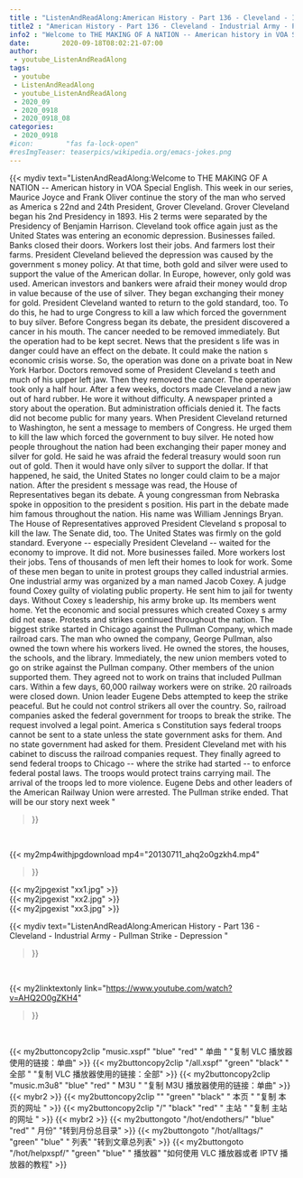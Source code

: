 ```yaml
---
title : "ListenAndReadAlong:American History - Part 136 - Cleveland - Industrial Army - Pullman Strike - Depression "
title2 : "American History - Part 136 - Cleveland - Industrial Army - Pullman Strike - Depression "
info2 : "Welcome to THE MAKING OF A NATION -- American history in VOA Special English. This week in our series, Maurice Joyce and Frank Oliver continue the story of the man who served as America s 22nd and 24th President, Grover Cleveland. Grover Cleveland began his 2nd Presidency in 1893. His 2 terms were separated by the Presidency of Benjamin Harrison. Cleveland took office again just as the United States was entering an economic depression. Businesses failed. Banks closed their doors. Workers lost their jobs. And farmers lost their farms. President Cleveland believed the depression was caused by the government s money policy. At that time, both gold and silver were used to support the value of the American dollar. In Europe, however, only gold was used. American investors and bankers were afraid their money would drop in value because of the use of silver. They began exchanging their money for gold. President Cleveland wanted to return to the gold standard, too. To do this, he had to urge Congress to kill a law which forced the government to buy silver. Before Congress began its debate, the president discovered a cancer in his mouth. The cancer needed to be removed immediately. But the operation had to be kept secret. News that the president s life was in danger could have an effect on the debate. It could make the nation s economic crisis worse. So, the operation was done on a private boat in New York Harbor. Doctors removed some of President Cleveland s teeth and much of his upper left jaw. Then they removed the cancer. The operation took only a half hour. After a few weeks, doctors made Cleveland a new jaw out of hard rubber. He wore it without difficulty. A newspaper printed a story about the operation. But administration officials denied it. The facts did not become public for many years. When President Cleveland returned to Washington, he sent a message to members of Congress. He urged them to kill the law which forced the government to buy silver. He noted how people throughout the nation had been exchanging their paper money and silver for gold. He said he was afraid the federal treasury would soon run out of gold. Then it would have only silver to support the dollar. If that happened, he said, the United States no longer could claim to be a major nation. After the president s message was read, the House of Representatives began its debate. A young congressman from Nebraska spoke in opposition to the president s position. His part in the debate made him famous throughout the nation. His name was William Jennings Bryan. The House of Representatives approved President Cleveland s proposal to kill the law. The Senate did, too. The United States was firmly on the gold standard. Everyone -- especially President Cleveland -- waited for the economy to improve. It did not. More businesses failed. More workers lost their jobs. Tens of thousands of men left their homes to look for work. Some of these men began to unite in protest groups they called  industrial armies.  One industrial army was organized by a man named Jacob Coxey.   A judge found Coxey guilty of violating public property. He sent him to jail for twenty days. Without Coxey s leadership, his army broke up. Its members went home. Yet the economic and social pressures which created Coxey s army did not ease. Protests and strikes continued throughout the nation. The biggest strike started in Chicago against the Pullman Company, which made railroad cars. The man who owned the company, George Pullman, also owned the town where his workers lived. He owned the stores, the houses, the schools, and the library. Immediately, the new union members voted to go on strike against the Pullman company. Other members of the union supported them. They agreed not to work on trains that included Pullman cars. Within a few days, 60,000 railway workers were on strike. 20 railroads were closed down.  Union leader Eugene Debs attempted to keep the strike peaceful. But he could not control strikers all over the country. So, railroad companies asked the federal government for troops to break the strike. The request involved a legal point. America s Constitution says federal troops cannot be sent to a state unless the state government asks for them. And no state government had asked for them. President Cleveland met with his cabinet to discuss the railroad companies  request. They finally agreed to send federal troops to Chicago -- where the strike had started -- to enforce federal postal laws. The troops would protect trains carrying mail. The arrival of the troops led to more violence. Eugene Debs and other leaders of the American Railway Union were arrested. The Pullman strike ended. That will be our story next week "
date:        2020-09-18T08:02:21-07:00
author:
 - youtube_ListenAndReadAlong
tags:
 - youtube
 - ListenAndReadAlong
 - youtube_ListenAndReadAlong
 - 2020_09
 - 2020_0918
 - 2020_0918_08
categories:
 - 2020_0918
#icon:        "fas fa-lock-open"
#resImgTeaser: teaserpics/wikipedia.org/emacs-jokes.png
---
```


{{< mydiv text="ListenAndReadAlong:Welcome to THE MAKING OF A NATION -- American history in VOA Special English. This week in our series, Maurice Joyce and Frank Oliver continue the story of the man who served as America s 22nd and 24th President, Grover Cleveland. Grover Cleveland began his 2nd Presidency in 1893. His 2 terms were separated by the Presidency of Benjamin Harrison. Cleveland took office again just as the United States was entering an economic depression. Businesses failed. Banks closed their doors. Workers lost their jobs. And farmers lost their farms. President Cleveland believed the depression was caused by the government s money policy. At that time, both gold and silver were used to support the value of the American dollar. In Europe, however, only gold was used. American investors and bankers were afraid their money would drop in value because of the use of silver. They began exchanging their money for gold. President Cleveland wanted to return to the gold standard, too. To do this, he had to urge Congress to kill a law which forced the government to buy silver. Before Congress began its debate, the president discovered a cancer in his mouth. The cancer needed to be removed immediately. But the operation had to be kept secret. News that the president s life was in danger could have an effect on the debate. It could make the nation s economic crisis worse. So, the operation was done on a private boat in New York Harbor. Doctors removed some of President Cleveland s teeth and much of his upper left jaw. Then they removed the cancer. The operation took only a half hour. After a few weeks, doctors made Cleveland a new jaw out of hard rubber. He wore it without difficulty. A newspaper printed a story about the operation. But administration officials denied it. The facts did not become public for many years. When President Cleveland returned to Washington, he sent a message to members of Congress. He urged them to kill the law which forced the government to buy silver. He noted how people throughout the nation had been exchanging their paper money and silver for gold. He said he was afraid the federal treasury would soon run out of gold. Then it would have only silver to support the dollar. If that happened, he said, the United States no longer could claim to be a major nation. After the president s message was read, the House of Representatives began its debate. A young congressman from Nebraska spoke in opposition to the president s position. His part in the debate made him famous throughout the nation. His name was William Jennings Bryan. The House of Representatives approved President Cleveland s proposal to kill the law. The Senate did, too. The United States was firmly on the gold standard. Everyone -- especially President Cleveland -- waited for the economy to improve. It did not. More businesses failed. More workers lost their jobs. Tens of thousands of men left their homes to look for work. Some of these men began to unite in protest groups they called  industrial armies.  One industrial army was organized by a man named Jacob Coxey.   A judge found Coxey guilty of violating public property. He sent him to jail for twenty days. Without Coxey s leadership, his army broke up. Its members went home. Yet the economic and social pressures which created Coxey s army did not ease. Protests and strikes continued throughout the nation. The biggest strike started in Chicago against the Pullman Company, which made railroad cars. The man who owned the company, George Pullman, also owned the town where his workers lived. He owned the stores, the houses, the schools, and the library. Immediately, the new union members voted to go on strike against the Pullman company. Other members of the union supported them. They agreed not to work on trains that included Pullman cars. Within a few days, 60,000 railway workers were on strike. 20 railroads were closed down.  Union leader Eugene Debs attempted to keep the strike peaceful. But he could not control strikers all over the country. So, railroad companies asked the federal government for troops to break the strike. The request involved a legal point. America s Constitution says federal troops cannot be sent to a state unless the state government asks for them. And no state government had asked for them. President Cleveland met with his cabinet to discuss the railroad companies  request. They finally agreed to send federal troops to Chicago -- where the strike had started -- to enforce federal postal laws. The troops would protect trains carrying mail. The arrival of the troops led to more violence. Eugene Debs and other leaders of the American Railway Union were arrested. The Pullman strike ended. That will be our story next week "
>}}
<br>


{{< my2mp4withjpgdownload mp4="20130711_ahq2o0gzkh4.mp4"
>}}

{{< my2jpgexist "xx1.jpg" >}}<br>
{{< my2jpgexist "xx2.jpg" >}}<br>
{{< my2jpgexist "xx3.jpg" >}}<br>



{{< mydiv text="ListenAndReadAlong:American History - Part 136 - Cleveland - Industrial Army - Pullman Strike - Depression "
>}}
<br>

{{< my2linktextonly link="https://www.youtube.com/watch?v=AHQ2O0gZKH4"
>}}


<br>

{{< my2buttoncopy2clip "music.xspf"        "blue"   "red"    " 单曲 "  "复制 VLC 播放器使用的链接：单曲" >}} {{< my2buttoncopy2clip "/all.xspf"         "green"  "black"  " 全部 "  "复制 VLC 播放器使用的链接：全部" >}} {{< my2buttoncopy2clip "music.m3u8"        "blue"   "red"    " M3U  "    "复制 M3U 播放器使用的链接：单曲" >}} {{< mybr2 >}} {{< my2buttoncopy2clip ""                  "green"  "black"  " 本页 "    "复制 本页的网址 " >}} {{< my2buttoncopy2clip "/"                 "black"  "red"    " 主站 "    "复制 主站的网址 " >}} {{< mybr2 >}} {{< my2buttongoto      "/hot/endothers/"   "blue"   "red"    " 月份"   "转到月份总目录" >}} {{< my2buttongoto      "/hot/alltags/"     "green"  "blue"   " 列表"   "转到文章总列表" >}} {{< my2buttongoto      "/hot/helpxspf/"    "green"  "blue"   " 播放器" "如何使用 VLC 播放器或者 IPTV 播放器的教程" >}} 
